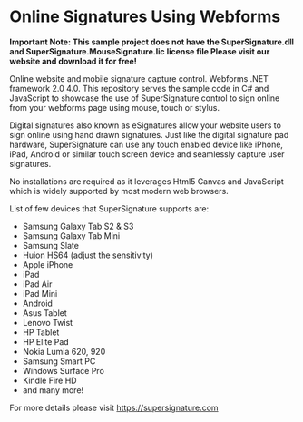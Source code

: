 # Online Signatures Using Webforms
<b>Important Note: This sample project does not have the SuperSignature.dll and SuperSignature.MouseSignature.lic license file
Please visit our website and download it for free!</b>

Online website and mobile signature capture control. Webforms .NET framework 2.0 4.0.
This repository serves the sample code in C# and JavaScript to showcase the use of SuperSignature control to sign online from your webforms page using mouse, touch or stylus.

Digital signatures also known as eSignatures allow your website users to sign online using hand drawn signatures. Just like the digital signature pad hardware, SuperSignature
can use any touch enabled device like iPhone, iPad, Android or similar touch screen device and seamlessly capture user signatures.

No installations are required as it leverages Html5 Canvas and JavaScript which is widely supported by most modern web browsers.

List of few devices that SuperSignature supports are:

<ul>
 <li>Samsung Galaxy Tab S2 & S3</li>
 <li>Samsung Galaxy Tab Mini</li>
 <li>Samsung Slate</li>
 <li>Huion HS64 (adjust the sensitivity)</li>
 <li>Apple iPhone</li>
 <li>iPad</li>
 <li>iPad Air</li>
 <li>iPad Mini</li>
 <li>Android</li>
 <li>Asus Tablet</li>
 <li>Lenovo Twist</li>
 <li>HP Tablet</li>
 <li>HP Elite Pad</li>
 <li>Nokia Lumia 620, 920</li>
 <li>Samsung Smart PC</li>
 <li>Windows Surface Pro</li>
 <li>Kindle Fire HD</li>
 <li>and many more!</li>
</ul>

For more details please visit https://supersignature.com
